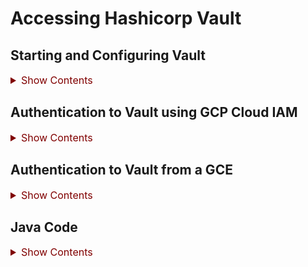 # Accessing Hashicorp Vault

## Starting and Configuring Vault

<details><summary style="color:Maroon;font-size:16px;">Show Contents</summary>

### Setup
<details><summary style="color:Maroon;font-size:16px;">Show Contents</summary>

Run the following commands to set up the environment for Vault server
```bash
mkdir -p ~/try/vault
cd ~/try/vault

tee config.hcl <<EOF
storage "raft" {
  path    = "./vault/data"
  node_id = "node1"
}

listener "tcp" {
  address     = "127.0.0.1:8200"
  tls_disable = "true"
}

api_addr = "http://127.0.0.1:8200"
cluster_addr = "https://127.0.0.1:8201"
ui = true
EOF

mkdir -p vault/data
```

</details>

### Starting the Server
<details><summary style="color:Maroon;font-size:16px;">Show Contents</summary>

Run the following commands to start the server.
```bash
cd ~/try/vault
vault server -config=config.hcl
```

</details>

### Exposing the Endpoint (Optional)

<details><summary style="color:Maroon;font-size:16px;">Show Contents</summary>

Run the following command to start ngrok and connect to Vault:
```bash
ngrok http http://127.0.0.1:8200
```

Copy the **Forwarding** address including `https://`.

---

**Note**: to install ngrok, run `sudo snap install ngrok`.

---

</details>

### Shutting down the Server
<details><summary style="color:Maroon;font-size:16px;">Show Contents</summary>

Run the following commands to shut down the Vault server.
```bash
pgrep -f vault | xargs kill
```

**Note**: the vault will be sealed during the shutdown phase. We need to unseal it after the next start.

</details>

### Initializing the Server
<details><summary style="color:Maroon;font-size:16px;">Show Contents</summary>

To initialize the vault, run the following commands on a separate terminal:
```bash
export VAULT_ADDR='http://127.0.0.1:8200'
vault operator init
```

Store the five keys and root token in a safe place. 

</details>

### Unsealing the Vault

<details><summary style="color:Maroon;font-size:16px;">Show Contents</summary>

You need to unseal the vault after the server is initialized the first time and everytime the server is restarted.

To unseal the vault, ensure the environment variable is set:
```bash
export VAULT_ADDR='http://127.0.0.1:8200'
```

And run the following commands three times with different keys:
```bash
vault operator unseal
```

</details>

### Authenticate to Vault as `root`
<details><summary style="color:Maroon;font-size:16px;">Show Contents</summary>

Run the following command when asked provide the root token.
```bash
export VAULT_ADDR=http://127.0.0.1:8200
vault login
```
Or alternatively, set the environment variables:
```bash
export VAULT_TOKEN=hvs.yejqgGeFsOpUwPAQbDRvSbdO
export VAULT_ADDR=http://127.0.0.1:8200
```

</details>

### Enable the v2 `kv` Secret Engine
<details><summary style="color:Maroon;font-size:16px;">Show Contents</summary>

```bash
vault secrets enable -path secret kv-v2
vault kv put -mount=secret top-secret password=good4Now!
```

</details>

### Enable the v1 `kv` Secret Engine
<details><summary style="color:Maroon;font-size:16px;">Show Contents</summary>

```bash
vault secrets enable -path secret-v1 kv
```

</details>

### Setting up GCP Auth Method
<details><summary style="color:Maroon;font-size:16px;">Show Contents</summary>

Reference: https://developer.hashicorp.com/vault/tutorials/auth-methods/gcp-auth-method

#### GCP Side Setup

A service account with the following permissions, and its JSON key file are required:
- iam.serviceAccounts.get (included in roles/iam.serviceAccountUser)
- iam.serviceAccountKeys.get (included in roles/iam.serviceAccountViewer)
- compute.instances.get (included roles/compute.viewer)
- compute.instanceGroups.list (included roles/compute.viewer)
- iam.serviceAccounts.signJwt (included in roles/iam.serviceAccountTokenCreator)

**Service Account**: gyre-dataflow-ist@ibcwe-event-layer-f3ccf6d9.iam.gserviceaccount.com. 

**Key File**: `VaultServiceAccountKey.json`.

#### Vault Setup

1. Authenticate to the Vault as the root
2. Set environment variable for the GCP service account
    ```bash
    export GCP_SERVICE_EMAIL=gyre-dataflow-ist@ibcwe-event-layer-f3ccf6d9.iam.gserviceaccount.com
    export GCP_PROJECT=ibcwe-event-layer-f3ccf6d9
    ```
3. Enable the GCP secrets engine
    ```bash
    vault auth enable gcp
    ```
4. Configure the GCP auth method to use the `VaultServiceAccountKey.json` credentials.
    ```bash
    vault write auth/gcp/config \
    credentials=@VaultServiceAccountKey.json
    ```
5. Create a policy file `policy.hcl`.
    ```bash
    tee policy.hcl <<EOF
    # Read permission on the k/v secrets
    path "/secret/*" {
        capabilities = ["read", "list"]
    }
    EOF
    ```
6. vault policy write dev policy.hcl
    ```bash
    vault policy write gcp policy.hcl
    ```
7. Create a role for IAM service account.
    ```bash
    vault write auth/gcp/role/vault-iam-auth-role \
    type="iam" \
    policies="gcp" \
    bound_service_accounts="$GCP_SERVICE_EMAIL"
    ```
8. Create a role for GCE instances.
    ```bash
    vault write auth/gcp/role/vault-gce-auth-role \
    type="gce" \
    policies="gcp" \
    bound_projects=$GCP_PROJECT \
    bound_zones="us-east1-b"
    ```

</details>

</details>

## Authentication to Vault using GCP Cloud IAM

<details><summary style="color:Maroon;font-size:16px;">Show Contents</summary>

```bash
vault login -method=gcp \
role="vault-iam-auth-role" \
service_account="$GCP_SERVICE_EMAIL" \
jwt_exp="15m" \
credentials=@VaultServiceAccountKey.json
```

Run the following command to retrieve a secret:
```bash
vault kv get -mount secret top-secret
```

</details>

## Authentication to Vault from a GCE

<details><summary style="color:Maroon;font-size:16px;">Show Contents</summary>

1. Create a GCE instance in the `us-east1-b` zone:
    ```bash
    gcloud compute instances create vault-auth-test --zone us-east1-b \
    --service-account gyre-dataflow-ist@ibcwe-event-layer-f3ccf6d9.iam.gserviceaccount.com
    ```
2. SSH to the VM:
    ```bash
    gcloud compute ssh vault-auth-test --zone=us-east1-b 
    ```
3. Download the HashiCorp GPG key.
    ```bash
    curl -fsSL https://apt.releases.hashicorp.com/gpg | sudo gpg --dearmor -o /usr/share/keyrings/hashicorp-archive-keyring.gpg
    ```
4. Add the HashiCorp repo.
    ```bash
    echo "deb [signed-by=/usr/share/keyrings/hashicorp-archive-keyring.gpg] https://apt.releases.hashicorp.com $(lsb_release -cs) main" | sudo tee /etc/apt/sources.list.d/hashicorp.list
    ```
5. Install Vault.
    ```bash
    sudo apt update && sudo apt install vault
    ```
6. Install JDK
    ```bash
    sudo apt install -y wget apt-transport-https
    sudo mkdir -p /etc/apt/keyrings
    sudo wget -O - https://packages.adoptium.net/artifactory/api/gpg/key/public | sudo tee /etc/apt/keyrings/adoptium.asc
    sudo echo "deb [signed-by=/etc/apt/keyrings/adoptium.asc] https://packages.adoptium.net/artifactory/deb $(awk -F= '/^VERSION_CODENAME/{print$2}' /etc/os-release) main" | sudo tee /etc/apt/sources.list.d/adoptium.list
    sudo apt update 
    sudo apt install temurin-17-jdk
    ```
7. Set an environment variable for the Vault ngrok address.
    ```bash
    export VAULT_ADDR=<actual-address-from-ngrok>
    ```
8. Authenticate with Vault using the `vault-gce-auth-role role`.
    ```bash
    vault login -method=gcp role="vault-gce-auth-role"
    ```
9. Retrieve a secret
    ```bash
    vault kv get -mount secret top-secret
    ``` 
10. Connect and retrieve secrets in Java app
    ```bash
    gsutil cp gs://philip-innovate-staging/vault-access.jar .
    java -jar vault-access.jar
    ```
11. Disconnect the testing VM
    ```bash
    exit
    ```
12. Delete the testing VM
    ```bash
    gcloud compute instances delete vault-auth-testing --zone us-east1-b
    ```
</details>

## Java Code

<details><summary style="color:Maroon;font-size:16px;">Show Contents</summary>

This shows how to save a version 2 KV secret into the Vault and retrieve it 
back.

### What is Working

1. Connect to a remote Vault server and reate and retrieve secrets using root token
2. 

</details>
